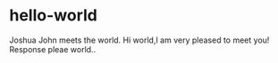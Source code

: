 hello-world
===========

Joshua John meets the world. Hi world,I am very pleased to meet you!
Response pleae world..
